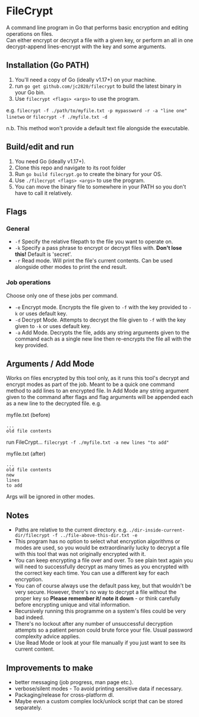 # FileCrypt
A command line program in Go that performs basic encryption and editing operations on files.  
Can either encrypt or decrypt a file with a given key, or perform an all in one decrypt-append lines-encrypt with the key and some arguments.

## Installation (Go PATH)
1. You'll need a copy of Go (ideally v1.17+) on your machine.
2. run `go get github.com/jc2820/filecrypt` to build the latest binary in your Go bin.
3. Use `filecrypt <flags> <args>` to use the program.

e.g. `filecrypt -f ./path/to/myfile.txt -p mypassword -r -a "line one" linetwo`
or `filecrypt -f ./myfile.txt -d`

n.b. This method won't provide a default text file alongside the executable.

## Build/edit and run
1. You need Go (ideally v1.17+).
2. Clone this repo and navigate to its root folder
3. Run `go build filecrypt.go` to create the binary for your OS.
4. Use `./filecrypt <flags> <args>` to use the program.
5. You can move the binary file to somewhere in your PATH so you don't have to call it relatively.

## Flags
### General
* `-f` Specify the relative filepath to the file you want to operate on.
* `-k` Specify a pass phrase to encrypt or decrypt files with. **Don't lose this!** Default is 'secret'.
* `-r` Read mode. Will print the file's current contents. Can be used alongside other modes to print the end result.

### Job operations
Choose only one of these jobs per command.
* `-e` Encrypt mode. Encrypts the file given to `-f` with the key provided to `-k` or uses default key.
* `-d` Decrypt Mode. Attempts to decrypt the file given to `-f` with the key given to `-k` or uses default key.
* `-a` Add Mode. Decrypts the file, adds any string arguments given to the command each as a single new line then re-encrypts the file all with the key provided.

## Arguments / Add Mode
Works on files encrypted by this tool only, as it runs this tool's decrypt and encrypt modes as part of the job.
Meant to be a quick one command method to add lines to an encrypted file.
In Add Mode any string argument given to the command after flags and flag arguments will be appended each as a new line to the decrypted file. e.g.

myfile.txt (before)
```
...
old file contents
```
run FileCrypt...
`filecrypt -f ./myfile.txt -a new lines "to add"`

myfile.txt (after)
```
...
old file contents
new
lines
to add
```

Args will be ignored in other modes.

## Notes
- Paths are relative to the current directory. e.g. `./dir-inside-current-dir/filecrypt -f ../file-above-this-dir.txt -e`
- This program has no option to select what encryption algorithms or modes are used, so you would be extraordinarily lucky to decrypt a file with this tool that was not originally encrypted with it.
- You can keep encrypting a file over and over. To see plain text again you will need to successfully decrypt as many times as you encrypted with the correct key each time. You can use a different key for each encryption.
- You can of course always use the default pass key, but that wouldn't be very secure. However, there's no way to decrypt a file without the proper key so **Please remember it/ note it down** - or think carefully before encrypting unique and vital information.
- Recursively running this programme on a system's files could be very bad indeed.
- There's no lockout after any number of unsuccessful decryption attempts so a patient person could brute force your file. Usual password complexity advice applies.
- Use Read Mode or look at your file manually if you just want to see its current content.

## Improvements to make
- better messaging (job progress, man page etc.).
- verbose/silent modes - To avoid printing sensitive data if necessary.
- Packaging/release for cross-platform dl.
- Maybe even a custom complex lock/unlock script that can be stored separately.
